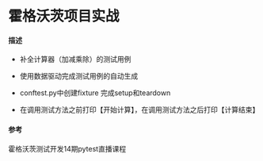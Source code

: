 霍格沃茨项目实战
===

#### 描述

* 补全计算器（加减乘除）的测试用例

* 使用数据驱动完成测试用例的自动生成

* conftest.py中创建fixture 完成setup和teardown

* 在调用测试方法之前打印【开始计算】，在调用测试方法之后打印【计算结束】
#### 参考
霍格沃茨测试开发14期pytest直播课程
